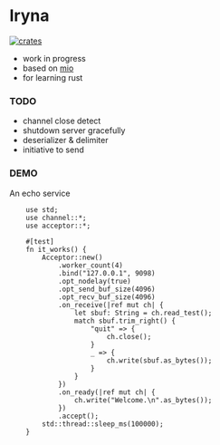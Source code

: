 # Iryna

[![crates](https://img.shields.io/crates/v/iryna.svg)](https://crates.io/crates/iryna)

- work in progress
- based on [mio](https://github.com/carllerche/mio)
- for learning rust

### TODO

- channel close detect
- shutdown server gracefully
- deserializer & delimiter
- initiative to send

### DEMO

An echo service

```
    use std;
    use channel::*;
    use acceptor::*;

    #[test]
    fn it_works() {
        Acceptor::new()
            .worker_count(4)
            .bind("127.0.0.1", 9098)
            .opt_nodelay(true)
            .opt_send_buf_size(4096)
            .opt_recv_buf_size(4096)
            .on_receive(|ref mut ch| {
                let sbuf: String = ch.read_test();
                match sbuf.trim_right() {
                    "quit" => {
                        ch.close();
                    }
                    _ => {
                        ch.write(sbuf.as_bytes());
                    }
                }
            })
            .on_ready(|ref mut ch| {
                ch.write("Welcome.\n".as_bytes());
            })
            .accept();
        std::thread::sleep_ms(100000);
    }

```
